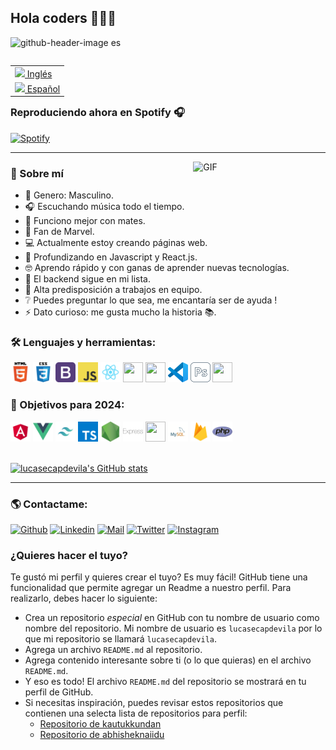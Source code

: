## Hola coders 👋👨‍💻

![github-header-image es](https://github.com/lucasecapdevila/lucasecapdevila/assets/93661757/5a223307-b8e1-483f-be23-34c27ba5d57f)

<table align="right">
 <tr><td><a href="README.md"><img src="https://github.com/lucasecapdevila/lucasecapdevila/assets/93661757/f00abf92-31d9-490f-bf37-3b7f2c4a55c1" height="13"> Inglés</a></td></tr>
 <tr><td><a href="README_es.md"><img src="https://github.com/lucasecapdevila/lucasecapdevila/assets/93661757/64da7740-c5ef-4765-a0c1-d411966ce4ef)" height="13"> Español</a></td></tr>
</table>


### Reproduciendo ahora en Spotify 🎧

[![Spotify](https://spotify-now-playing-lucasecapdevilas-projects.vercel.app/api/spotify/?border_color=ffffff)](https://open.spotify.com/user/11145770657?si=9b11ce2603d74da1)

<hr>

<!-- Hobbies/about/pronouns/fun fact and a GIF -->
<img width="42%" alt="GIF" align="right" src="https://github.com/lucasecapdevila/lucasecapdevila/assets/93661757/5bd93307-5115-4ba5-a20d-62deeac22590">



### 💬 Sobre mí 
- 👦 Genero: Masculino.
- 🎧 Escuchando música todo el tiempo.
- 🧉 Funciono mejor con mates.
- 🦸 Fan de Marvel.
- 💻 Actualmente estoy creando páginas web.
- 🌱 Profundizando en Javascript y React.js.
- 🤓 Aprendo rápido y con ganas de aprender nuevas tecnologías.
- 🧐 El backend sigue en mi lista.
- 🤝 Alta predisposición a trabajos en equipo.
- ❔ Puedes preguntar lo que sea, me encantaría ser de ayuda !
- ⚡ Dato curioso: me gusta mucho la historia 📚.

### 🛠️ Lenguajes y herramientas:

<div>
 <img height="32" width="32" src="https://raw.githubusercontent.com/github/explore/80688e429a7d4ef2fca1e82350fe8e3517d3494d/topics/html/html.png" />
 <img height="32" width="32" src="https://raw.githubusercontent.com/github/explore/80688e429a7d4ef2fca1e82350fe8e3517d3494d/topics/css/css.png" />
 <img height="32" width="32" src="https://raw.githubusercontent.com/github/explore/80688e429a7d4ef2fca1e82350fe8e3517d3494d/topics/bootstrap/bootstrap.png" />
 <img height="32" width="32" src="https://raw.githubusercontent.com/github/explore/80688e429a7d4ef2fca1e82350fe8e3517d3494d/topics/javascript/javascript.png" />
 <img height="32" width="32" src="https://raw.githubusercontent.com/github/explore/80688e429a7d4ef2fca1e82350fe8e3517d3494d/topics/react/react.png" />
 <img height="32" width="32" src="https://victorroblesweb.es/wp-content/uploads/2018/04/git.png" />
 <img height="32" width="32" src="https://avatars.slack-edge.com/2020-11-25/1527503386626_319578f21381f9641cd8_512.png" />
 <img height="32" width="32" src="https://raw.githubusercontent.com/devicons/devicon/1119b9f84c0290e0f0b38982099a2bd027a48bf1/icons/vscode/vscode-original.svg" />
 <img height="32" width="32" src="https://raw.githubusercontent.com/devicons/devicon/1119b9f84c0290e0f0b38982099a2bd027a48bf1/icons/photoshop/photoshop-line.svg" />
 <img height="32" width="32" src="https://play-lh.googleusercontent.com/efwNlvQ3pch_-hZ9xeHf6YF-f_rHzQQo21IVevPLOxpzSVfxuVKom2_7C6axFbC-3rU" />
</div>


### 🌱 Objetivos para 2024:
<div>
 <img height="32" width="32" src="https://raw.githubusercontent.com/github/explore/80688e429a7d4ef2fca1e82350fe8e3517d3494d/topics/angular/angular.png" />
 <img height="32" width="32" src="https://raw.githubusercontent.com/github/explore/80688e429a7d4ef2fca1e82350fe8e3517d3494d/topics/vue/vue.png" />
 <img height="32" width="32" src="https://raw.githubusercontent.com/github/explore/80688e429a7d4ef2fca1e82350fe8e3517d3494d/topics/tailwind/tailwind.png" />
 <img height="32" width="32" src="https://raw.githubusercontent.com/github/explore/80688e429a7d4ef2fca1e82350fe8e3517d3494d/topics/typescript/typescript.png" />
 <img height="32" width="32" src="https://raw.githubusercontent.com/github/explore/80688e429a7d4ef2fca1e82350fe8e3517d3494d/topics/nodejs/nodejs.png" />
 <img height="32" width="32" src="https://raw.githubusercontent.com/github/explore/80688e429a7d4ef2fca1e82350fe8e3517d3494d/topics/express/express.png" />
 <img height="32" width="32" src="https://avatars.githubusercontent.com/u/45120?s=200&v=4" />
 <img height="32" width="32" src="https://raw.githubusercontent.com/github/explore/80688e429a7d4ef2fca1e82350fe8e3517d3494d/topics/mysql/mysql.png" />
 <img height="32" width="32" src="https://raw.githubusercontent.com/github/explore/80688e429a7d4ef2fca1e82350fe8e3517d3494d/topics/firebase/firebase.png" />
 <img height="32" width="32" src="https://raw.githubusercontent.com/github/explore/ccc16358ac4530c6a69b1b80c7223cd2744dea83/topics/php/php.png" />
</div>
<br>

[![lucasecapdevila's GitHub stats](https://github-readme-stats-lucasecapdevilas-projects.vercel.app/api?username=lucasecapdevila&hide=stars,contribs&show=prs_merged,prs_merged_percentage&show_icons=true&theme=vue-dark)](https://github.com/anuraghazra/github-readme-stats)
<hr>

### 🌎 Contactame:
[![Github](https://img.shields.io/badge/GitHub-181717?style=flat-square&logo=github&logoColor=white&color=black)](https://github.com/lucasecapdevila)
[![Linkedin](https://img.shields.io/badge/Linkedin-0a66c2?style=flat-square&logo=linkedin&logoColor=white&color=0A66C2)](https://www.linkedin.com/in/lucasecapdevila/)
[![Mail](https://img.shields.io/badge/Gmail-ea4335?style=flat-square&logo=gmail&logoColor=white)](mailto:lcapdevila60@gmail.com)
[![Twitter](https://img.shields.io/badge/Twitter-000000?style=flat-square&logo=x&logoColor=white)](https://twitter.com/lucasecapdevila)
[![Instagram](https://img.shields.io/badge/Instagram-e4405f?style=flat-square&logo=instagram&logoColor=white)](https://www.instagram.com/lucasecapdevila/)


### ¿Quieres hacer el tuyo?
Te gustó mi perfil y quieres crear el tuyo? Es muy fácil! GitHub tiene una funcionalidad que permite agregar un Readme a nuestro perfil. Para realizarlo, debes hacer lo siguiente:
- Crea un repositorio *especial* en GitHub con tu nombre de usuario como nombre del repositorio. Mi nombre de usuario es `lucasecapdevila` por lo que mi repositorio se llamará `lucasecapdevila`.
- Agrega un archivo `README.md` al repositorio.
- Agrega contenido interesante sobre ti (o lo que quieras) en el archivo `README.md`.
- Y eso es todo! El archivo `README.md` del repositorio se mostrará en tu perfil de GitHub.
- Si necesitas inspiración, puedes revisar estos repositorios que contienen una selecta lista de repositorios para perfil:
  - [Repositorio de kautukkundan](https://github.com/kautukkundan/Awesome-Profile-README-templates)
  - [Repositorio de abhisheknaiidu](https://github.com/abhisheknaiidu/awesome-github-profile-readme)
